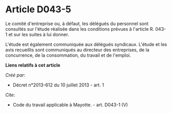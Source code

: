 # Article D043-5

Le comité d'entreprise ou, à défaut, les délégués du personnel sont consultés sur l'étude réalisée dans les conditions
prévues à l'article R. 043-1 et sur les suites à lui donner. 

L'étude est également communiquée aux délégués syndicaux. L'étude et les avis recueillis sont communiqués au directeur des
entreprises, de la concurrence, de la consommation, du travail et de l'emploi.

**Liens relatifs à cet article**

_Créé par_:

  - Décret n°2013-612 du 10 juillet 2013 - art. 1

_Cite_:

  - Code du travail applicable à Mayotte. - art. D043-1 (V)
